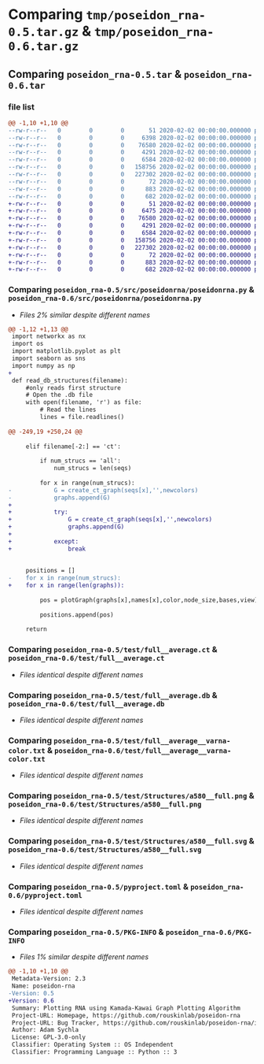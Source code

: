 # Comparing `tmp/poseidon_rna-0.5.tar.gz` & `tmp/poseidon_rna-0.6.tar.gz`

## Comparing `poseidon_rna-0.5.tar` & `poseidon_rna-0.6.tar`

### file list

```diff
@@ -1,10 +1,10 @@
--rw-r--r--   0        0        0       51 2020-02-02 00:00:00.000000 poseidon_rna-0.5/src/poseidonrna/__init__.py
--rw-r--r--   0        0        0     6398 2020-02-02 00:00:00.000000 poseidon_rna-0.5/src/poseidonrna/poseidonrna.py
--rw-r--r--   0        0        0    76580 2020-02-02 00:00:00.000000 poseidon_rna-0.5/test/full__average.ct
--rw-r--r--   0        0        0     4291 2020-02-02 00:00:00.000000 poseidon_rna-0.5/test/full__average.db
--rw-r--r--   0        0        0     6584 2020-02-02 00:00:00.000000 poseidon_rna-0.5/test/full__average__varna-color.txt
--rw-r--r--   0        0        0   158756 2020-02-02 00:00:00.000000 poseidon_rna-0.5/test/Structures/a580__full.png
--rw-r--r--   0        0        0   227302 2020-02-02 00:00:00.000000 poseidon_rna-0.5/test/Structures/a580__full.svg
--rw-r--r--   0        0        0       72 2020-02-02 00:00:00.000000 poseidon_rna-0.5/README.md
--rw-r--r--   0        0        0      883 2020-02-02 00:00:00.000000 poseidon_rna-0.5/pyproject.toml
--rw-r--r--   0        0        0      682 2020-02-02 00:00:00.000000 poseidon_rna-0.5/PKG-INFO
+-rw-r--r--   0        0        0       51 2020-02-02 00:00:00.000000 poseidon_rna-0.6/src/poseidonrna/__init__.py
+-rw-r--r--   0        0        0     6475 2020-02-02 00:00:00.000000 poseidon_rna-0.6/src/poseidonrna/poseidonrna.py
+-rw-r--r--   0        0        0    76580 2020-02-02 00:00:00.000000 poseidon_rna-0.6/test/full__average.ct
+-rw-r--r--   0        0        0     4291 2020-02-02 00:00:00.000000 poseidon_rna-0.6/test/full__average.db
+-rw-r--r--   0        0        0     6584 2020-02-02 00:00:00.000000 poseidon_rna-0.6/test/full__average__varna-color.txt
+-rw-r--r--   0        0        0   158756 2020-02-02 00:00:00.000000 poseidon_rna-0.6/test/Structures/a580__full.png
+-rw-r--r--   0        0        0   227302 2020-02-02 00:00:00.000000 poseidon_rna-0.6/test/Structures/a580__full.svg
+-rw-r--r--   0        0        0       72 2020-02-02 00:00:00.000000 poseidon_rna-0.6/README.md
+-rw-r--r--   0        0        0      883 2020-02-02 00:00:00.000000 poseidon_rna-0.6/pyproject.toml
+-rw-r--r--   0        0        0      682 2020-02-02 00:00:00.000000 poseidon_rna-0.6/PKG-INFO
```

### Comparing `poseidon_rna-0.5/src/poseidonrna/poseidonrna.py` & `poseidon_rna-0.6/src/poseidonrna/poseidonrna.py`

 * *Files 2% similar despite different names*

```diff
@@ -1,12 +1,13 @@
 import networkx as nx
 import os
 import matplotlib.pyplot as plt
 import seaborn as sns
 import numpy as np
+
 def read_db_structures(filename):
     #only reads first structure
     # Open the .db file
     with open(filename, 'r') as file:
         # Read the lines
         lines = file.readlines()
 
@@ -249,19 +250,24 @@
 
     elif filename[-2:] == 'ct':
 
         if num_strucs == 'all':
             num_strucs = len(seqs)
         
         for x in range(num_strucs):
-            G = create_ct_graph(seqs[x],'',newcolors)
-            graphs.append(G)
+
+            try:
+                G = create_ct_graph(seqs[x],'',newcolors)
+                graphs.append(G)
+
+            except:
+                break
 
     
     positions = []
-    for x in range(num_strucs):
+    for x in range(len(graphs)):
 
         pos = plotGraph(graphs[x],names[x],color,node_size,bases,view)
         
         positions.append(pos)
 
     return
```

### Comparing `poseidon_rna-0.5/test/full__average.ct` & `poseidon_rna-0.6/test/full__average.ct`

 * *Files identical despite different names*

### Comparing `poseidon_rna-0.5/test/full__average.db` & `poseidon_rna-0.6/test/full__average.db`

 * *Files identical despite different names*

### Comparing `poseidon_rna-0.5/test/full__average__varna-color.txt` & `poseidon_rna-0.6/test/full__average__varna-color.txt`

 * *Files identical despite different names*

### Comparing `poseidon_rna-0.5/test/Structures/a580__full.png` & `poseidon_rna-0.6/test/Structures/a580__full.png`

 * *Files identical despite different names*

### Comparing `poseidon_rna-0.5/test/Structures/a580__full.svg` & `poseidon_rna-0.6/test/Structures/a580__full.svg`

 * *Files identical despite different names*

### Comparing `poseidon_rna-0.5/pyproject.toml` & `poseidon_rna-0.6/pyproject.toml`

 * *Files identical despite different names*

### Comparing `poseidon_rna-0.5/PKG-INFO` & `poseidon_rna-0.6/PKG-INFO`

 * *Files 1% similar despite different names*

```diff
@@ -1,10 +1,10 @@
 Metadata-Version: 2.3
 Name: poseidon-rna
-Version: 0.5
+Version: 0.6
 Summary: Plotting RNA using Kamada-Kawai Graph Plotting Algorithm
 Project-URL: Homepage, https://github.com/rouskinlab/poseidon-rna
 Project-URL: Bug Tracker, https://github.com/rouskinlab/poseidon-rna/issues
 Author: Adam Sychla
 License: GPL-3.0-only
 Classifier: Operating System :: OS Independent
 Classifier: Programming Language :: Python :: 3
```

